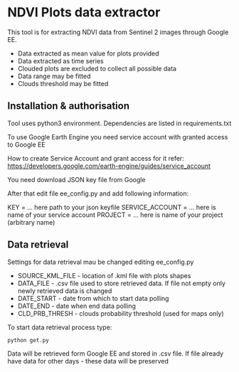 # NDVI Plots data extractor

This tool is for extracting NDVI data from Sentinel 2 images through Google EE.
- Data extracted as mean value for plots provided
- Data extracted as time series
- Clouded plots are excluded to collect all possible data
- Data range may be fitted
- Clouds threshold may be fitted

## Installation & authorisation

Tool uses python3 environment. Dependencies are listed in requirements.txt

To use Google Earth Engine you need service account with granted access to 
Google EE

How to create Service Account and grant access for it refer: https://developers.google.com/earth-engine/guides/service_account

You need download JSON key file from Google

After that edit file ee_config.py and add following information:

KEY = ... here path to your json keyfile
SERVICE_ACCOUNT = ... here is name of your service account
PROJECT = ... here is name of your project (arbitrary name)

## Data retrieval

Settings for data retrieval mau be changed editing ee_config.py

- SOURCE_KML_FILE - location of .kml file with plots shapes
- DATA_FILE - .csv file used to store retrieved data. If file not empty only newly retrieved data is changed
- DATE_START - date from which to start data polling
- DATE_END - date when end data polling
- CLD_PRB_THRESH - clouds probability threshold (used for maps only)

To start data retrieval process type:

`python get.py`

Data will be retrieved form Google EE and stored in .csv file. If file already have data for other days - these data will be preserved 